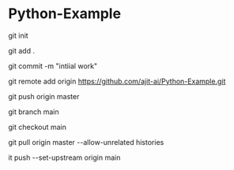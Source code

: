 # Python-Example


git init

git add .

git commit -m "intiial work"

git remote add origin https://github.com/ajit-ai/Python-Example.git

git push origin master

git branch main

git checkout main

git pull origin master --allow-unrelated histories

it push --set-upstream origin main

